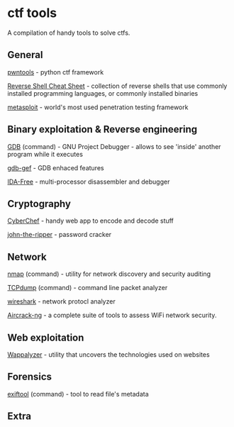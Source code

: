# ctf tools
A compilation of handy tools to solve ctfs. 

## General
[pwntools](http://docs.pwntools.com/en/stable/) - python ctf framework

[Reverse Shell Cheat Sheet](https://highon.coffee/blog/reverse-shell-cheat-sheet/) - collection of reverse shells that use commonly installed programming languages, or commonly installed binaries

[metasploit](https://github.com/rapid7/metasploit-framework) - world's most used penetration testing framework



## Binary exploitation & Reverse engineering
[GDB](https://www.gnu.org/software/gdb/) (command) - GNU Project Debugger - allows to see 'inside' another program while it executes

[gdb-gef](https://github.com/hugsy/gef) - GDB enhaced features

[IDA-Free](https://www.hex-rays.com/products/ida/index.shtml) - multi-processor disassembler and debugger



## Cryptography
[CyberChef](https://github.com/gchq/CyberChef) - handy web app to encode and decode stuff

[john-the-ripper](https://www.openwall.com/john/) - password cracker



## Network
[nmap](https://nmap.org) (command) - utility for network discovery and security auditing

[TCPdump](https://www.tcpdump.org) (command) - command line packet analyzer

[wireshark](https://www.wireshark.org) - network protocl analyzer

[Aircrack-ng](https://www.aircrack-ng.org/doku.php) - a complete suite of tools to assess WiFi network security.




## Web exploitation
[Wappalyzer](https://www.wappalyzer.com) - utility that uncovers the technologies used on websites



## Forensics
[exiftool](https://www.sno.phy.queensu.ca/~phil/exiftool/) (command) - tool to read file's metadata



## Extra


